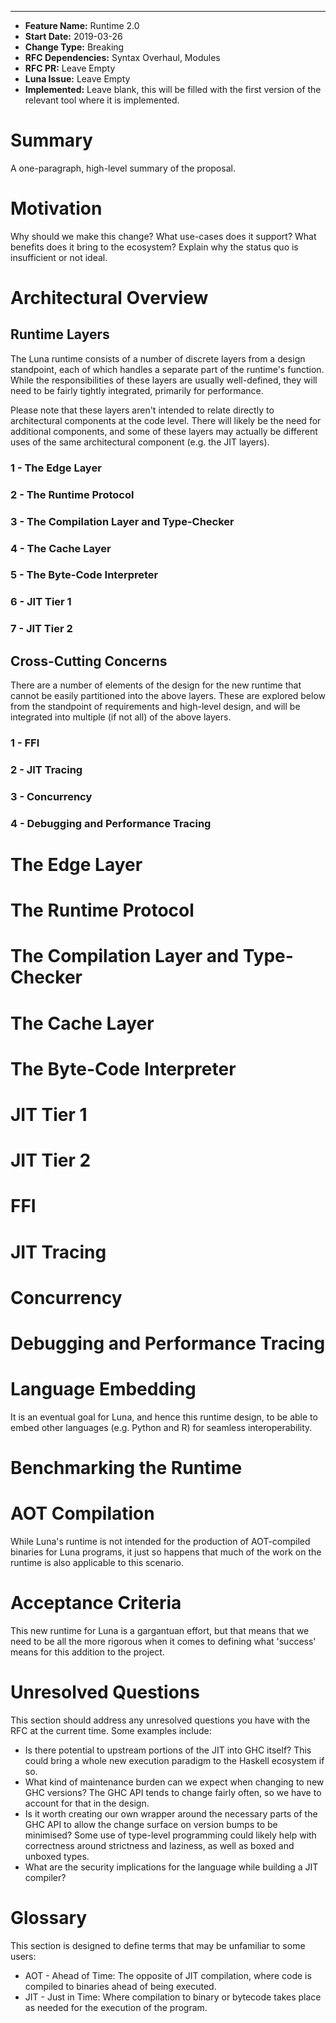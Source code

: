 ___
- **Feature Name:** Runtime 2.0
- **Start Date:** 2019-03-26
- **Change Type:** Breaking
- **RFC Dependencies:** Syntax Overhaul, Modules
- **RFC PR:** Leave Empty
- **Luna Issue:** Leave Empty
- **Implemented:** Leave blank, this will be filled with the first version of
  the relevant tool where it is implemented.

# Summary
A one-paragraph, high-level summary of the proposal.

# Motivation
Why should we make this change? What use-cases does it support? What benefits
does it bring to the ecosystem? Explain why the status quo is insufficient or
not ideal.

# Architectural Overview
<!--
- A diagram of the overall architecture for the runtime.
- An illustration of how the runtime fits into the broader Luna system.
- A brief bullet-pointed list of the layers and their key features.
-->

## Runtime Layers
The Luna runtime consists of a number of discrete layers from a design
standpoint, each of which handles a separate part of the runtime's function.
While the responsibilities of these layers are usually well-defined, they will
need to be fairly tightly integrated, primarily for performance.

Please note that these layers aren't intended to relate directly to
architectural components at the code level. There will likely be the need for
additional components, and some of these layers may actually be different uses
of the same architectural component (e.g. the JIT layers).

<!--
- A set of brief descriptions of each of the layers.
- A diagram that shows how they interact, and the approximate communication flow
  between them.
-->

### 1 - The Edge Layer
<!--
- A diagram of the interactive file-system watching.
- A diagram of the protocol interactions.
- This layer handles:
  + Managing code files.
  + Managing and watching data on disk.
  + Communication between the runtime and the protocol client.
- A description of the strategy to determine when to reload data based on disk
  changes.
-->

### 2 - The Runtime Protocol
<!--
- An analysis of what is required to efficiently parse and respond to protocol
  messages.
- A description of the unified protocol that handles explicit control over the
  runtime's operation, as well as the features required by an IDE-protocol.
- The IDE-protocol portion should reflect discussions with David (held on email
  and recorded here: https://github.com/luna/luna/issues/365)
- A list of the protocol messages with informal descriptions (spec to come
  later).
- A description of protocol support for performance data collection (potentially
  integrated with the IDE protocol).
- A description of protocol support for debugging (integrated with the IDE
  protocol).
- A description of how to design the protocol to admit extensions.
- An examination of how this supports building a rich REPL interface, and how it
  supports Luna Studio.
- A description of how files are controlled based on the protocol impl, and how
  they should be hosted by the Luna process.
- A description of the interaction between the protocol and the typechecker.
- A description of how changesets for open files should be handled.
- A mechanism for handling the notion of active and passive 'layers', as well as
  on-demand optimisation.
- An analysis of how the graph layout and metadata is handled. This should not
  longer be associated with explicit metadata in the source. 
-->

### 3 - The Compilation Layer and Type-Checker
<!--
- A diagram of the compilation process.
- A description of the interaction between this and Luna-native passes.
- A list of requirements placed on the Luna Core optimiser to allow for
  generation of proper GHC core (e.g. generating core for TCO).
- The code-generator will have to handle explicit strictness annotations.
- A list of things to encode in GHC Core and things that get erased. Particular
  focus on our type-system and whether we should (or how we can) encode rows.
- A description of the compilation strategy: eager + on-demand loading to ensure
  that as little time as possible is spent waiting.
- An analysis of how on-demand evaluation for type-checking should work. A
  restriction on what can be encoded (can only evaluate known-typed exprs).
- A design for exposing a hierarchical structure for optimisation passes (e.g.
  `+Pass.Optimisation.TCO`).
- An analysis of Luna-side optimisations required for the new runtime.
- An analysis of what type-erasure (if any) we can get away with at the Luna
  level (in the end GHC will type-erase our core). Any retained type info should
  be contained in-line in the Luna IR.
- An analysis of how to avoid explicitly encoding any types in the assumptions
  of the rest of the runtime (allowing for later addition of dependent and
  linear types).
- While Luna is statically typed, the runtime manipulation of types provides
  less opportunities for usage-analysis based erasure than languages like Idris
  or Agda. However, it is likely still possible that we can apply a
  usage-analysis pass to the Luna Core graph. Think about the `Dynamic` type.
- The analysis of _relevance_ of type information is interesting, and
  potentially we can learn some lessons from the progress of Dependent Haskell.
- A list of things that we need to avoid in the generated core (e.g. an
  excessive number of coercions).
- An analysis of the potential implementation burden from additions to GHC core.
- An analysis of techniques that this layer can employ to minimise the runtime
  start-up time:
  + **Dynamic Layering:** Precompilation of portions of code not in the active
    layer could be performed. This would provide increased performance, but
    there must be significant care taken to ensure that appropriate code is
    deoptimised when necessary (de-specialisation).
  - **Optimisation without Tracing:** Code that is compiled in the background
    can have general optimisations done to it that can then be improved upon 
    using the input from the tracing process later on.
  - **Static Tracing:** The decisions on the order for background optimisation
    can be made via static analysis on the Luna IR graph. The code that is used
    'soonest' from the `main` function should be compiled and optimised first.
  - **Library Precompilation:** There is some potential to ship our compiler
    with (platform-specific) precompiled-to-bytecode libraries.
  - **Parallelism:** The listed startup tasks should happen in parallel as much
    as possible. The biggest opportunity for this is likely the generation of
    GHC Core from the Luna IR, but parsing can also potentially be parallelised
    (but requires discovery to be done properly).
  - **Tailored Passes:** Based on the kinds of execution that functions are
    seeing it is possible to select sets of Luna IR and GHC Core optimisation
    passes to best improve that function's performance.
-->

### 4 - The Cache Layer
<!--
- The actual architecture of the runtime cache:
  + A description of the keying strategy.
  + A description of the dependency-tracking strategy.
  + A description of the eviction strategies in use, especially concerning type
    alterations and specialisation. It needs to account for changes in (inputs,
    outputs, type (incl. Monad, Exception), code, and code that it depends on or
    depends on it, strictness).
  + The mechanisms by which it allows for hot-reloading (keeping data around
    where possible)
  + The LRU mechanism that maintains some N sets of in/out for each code block.
  + The unit of program functionality that the cache works with: what the level
    of granularity and whether it should be tunable
- A diagram of the cache architecture and sharding approach
- A discussion of how we compensate for the magic of the cache in predictable
  performance: some portions of the caching should be _optional_ to aid in this.
- An accounting for how strictness and laziness interact with the cache.
- A description of how the cache interacts with layer 1, making it IO-aware.
- An analysis of _what_ to cache, and how it can be tuned for memory (and disk)
  usage (e.g. caching of infinite structures).
- An examination of how cache state can potentially be serialised to disk to
  load projects more quickly (needs to handle external changes to the code and
  invalidate the loaded cache based on this).
- This should be informed by Skip, a programming language that caches results
  where possible.
-->

### 5 - The Byte-Code Interpreter
<!--
- A description of how the GHC bytecode interpreter will be used to evaluate
  Luna programs.
- A description of how the JIT'ed code is going to be linked back into the
  interpreter process and the JIT hot-swap mechanism (e.g. the 'plugins')
  mechanism.
- An analysis of the interpreter's role in type-checking, allowing for
  evaluation of programs to compute types, and then graph reduction by the Luna
  TC and optimiser. Graph reduction as an optimisation strategy.
- An analysis of how best to combine strict evaluation with optional laziness.
-->

### 6 - JIT Tier 1
<!--
- An examination of the kind of optimisations would be performed by this JIT
  tier (the specifics can come later).
- A description of the trade-off this JIT layer makes.
- An analysis of how we can use the W^X mitigation.
- An examination of the JIT as a solution to non-type-erased code.
- An analysis of the approximate optimisation pipeline (e.g. Luna IR -> GHC Core
  -> Core2Core -> STD -> Native Code -> Load into JIT)
-->

### 7 - JIT Tier 2
<!--
- An examination of the kind of optimisations would be performed by this JIT
  tier (the specifics can come later).
- A description of why we want a second JIT stage, and the anticipated
  performance benefits.
- A discussion of the drawbacks of this layer (primarily compilation cost).
- An analysis of how the optimisation pipeline would differ in this tier.
-->

## Cross-Cutting Concerns
There are a number of elements of the design for the new runtime that cannot be
easily partitioned into the above layers. These are explored below from the
standpoint of requirements and high-level design, and will be integrated into
multiple (if not all) of the above layers.

### 1 - FFI
<!--
- A diagram of how FFI calls work, and the support libraries needed.
- A description of how we want FFI to work, and its performance characteristics.
- A list of what we need from user code to provide enough information to the
  backend to properly encode the FFI calls.
- A description of how we will ensure that FFI calls remain as low-overhead as
  possible.
- An analysis of what types can be used across the C-FFI boundary. Support for
  value structs where possible (using compiler layout assumptions). 
- An analysis of the potential to support callbacks to Luna from C, and the
  support for running Luna programs from C.
- An analysis of how best to translate Haskell's FFI semantics into Luna. 
-->

### 2 - JIT Tracing
<!--
- A description of the mechanisms by which execution is traced.
- A description of _what_ data is tracked and how it is used to make decisions
  about the JIT. Time and memory.
- An examination of which portions of this are required for phase one of the
  implementation.
- A description of how this functionality can be used for inbuilt performance
  tracking.
- An examination of what traces are used for:
  + Forced inlining of traces to ensure optimisation of the whole trace.
  + Performance annotation.
- An exploration of how we trace enough data without slowing down the bytecode
  interpreter stage too much. Tracing calls will be eliminated in the JIT'ed
  code.
- An exploration of what mechanisms we can apply to get faster warm-up times
  (e.g. static tracing, on-demand optimisation). Minimisation of the necessary
  initial tasks:
  1. Lexing and Parsing of Luna source code, coupled with generation of the Luna
     IR graph.
  2. Type-checking of Luna IR and any reduction that may take place (see later).
  3. Generation of GHC Core from Luna IR.
  4. Translation of Core to Bytecode for initial interpretation.
- An examination of how the JIT's automatic optimisation should interact with
  the on-demand optimisation available to Luna Studio.
- An analysis of the stages of trace information:
  1. Profiling information is collected during execution. This is traditionally
     for loops (or recursive calls), but can be augmented to compute hot paths
     and other useful information.
  2. Once a code path is considered 'hot', the JIT records an execution trace of
     the exact instructions executed, including functions for inlining. This
     trace is often stored as IR, but Luna can do better by annotating the IR
     graph.
  3. The resultant trace consists of one execution path, which can be optimised
     easily. Guard instructions are inserted as appropriate into the trace to
     ensure that the assumptions made during collection still hold.
  4. The trace is optimised, including CSE, dead-code elimination, escape
     analysis, heavy inlining and constant folding.
  5. The compiled trace is executed until a guard fails, forcing deoptimisation.
-->

### 3 - Concurrency
<!--
- An exploration of how the runtime will need to handle concurrency.
- A description of which GHC primitives and RTS operations we can rely on.
- A description of how the bytecode interpreter helps achieve concurrency in the
  new runtime.
- An analysis of techniques for automatic parallelism that defer to manual
  parallelism where necessary. How do these interact with stateful and IO-based
  computation?
- An analysis of how GHC's concurrency primitives can be used to retain as much
  concurrency performance as possible.
- An exploration of techniques to avoid async/await 'colour'.
-->

### 4 - Debugging and Performance Tracing
<!--
- An examination of how performance tracing can be achieved based on the JIT's
  trace.
- A description of what features we want out of the debugger.
- An examination of what kind of debugging support we can get for free from the
  bytecode interpreter, and what we would need to build on top.
-->

<!-- !!!! DETAILED DESIGN SECTIONS BELOW !!!! -->

# The Edge Layer

# The Runtime Protocol

# The Compilation Layer and Type-Checker

# The Cache Layer

# The Byte-Code Interpreter

# JIT Tier 1

# JIT Tier 2

# FFI

# JIT Tracing

# Concurrency

# Debugging and Performance Tracing

# Language Embedding
It is an eventual goal for Luna, and hence this runtime design, to be able to
embed other languages (e.g. Python and R) for seamless interoperability.

<!--
- An analysis of whether this is possible with the GHC-based runtime without
  significant overhead.
- An analysis of how this might be accomplished.
- ESA Plugins as Optimiser Plugins
- No-overhead with multiple language nodes connected together. 
-->

# Benchmarking the Runtime
<!--
- A description of how the runtime will be benchmarked.
- A description of how regressions will be caught.
- An analysis of any external infrastructure to allow for automated regression
  discovery.
-->

# AOT Compilation
While Luna's runtime is not intended for the production of AOT-compiled binaries
for Luna programs, it just so happens that much of the work on the runtime is
also applicable to this scenario.

<!--
- An analysis of what portions of the runtime work can be used to allow AOT
  compilation.
- A brief elucidation of the _additional_ functionality needed to enable the
  AOT compilation workflow for Luna.
-->

# Acceptance Criteria
This new runtime for Luna is a gargantuan effort, but that means that we need to
be all the more rigorous when it comes to defining what 'success' means for this
addition to the project.

<!--
- The scope of the whole project. 
- What is the scope of the first deliverable?
- Go into detail about the acceptance criteria for the new runtime, particularly
  around functionality, start-up time, performance, and future-proofing.
-->

# Unresolved Questions
This section should address any unresolved questions you have with the RFC at
the current time. Some examples include:

- Is there potential to upstream portions of the JIT into GHC itself? This could
  bring a whole new execution paradigm to the Haskell ecosystem if so.
- What kind of maintenance burden can we expect when changing to new GHC
  versions? The GHC API tends to change fairly often, so we have to account for
  that in the design.
- Is it worth creating our own wrapper around the necessary parts of the GHC API
  to allow the change surface on version bumps to be minimised? Some use of
  type-level programming could likely help with correctness around strictness
  and laziness, as well as boxed and unboxed types.
- What are the security implications for the language while building a JIT
  compiler?

# Glossary
This section is designed to define terms that may be unfamiliar to some users:

- AOT - Ahead of Time: The opposite of JIT compilation, where code is compiled 
  to binaries ahead of being executed. 
- JIT - Just in Time: Where compilation to binary or bytecode takes place as 
  needed for the execution of the program. 

<!-- END OF WIP PROPOSAL -->

<!--

#### Resources
For more information about GHC and how it could be used as part of a JIT
compiler pipeline, please see the links below:

- [GHC Manual](https://downloads.haskell.org/~ghc/latest/docs/html/users_guide/)
- [GHC API](https://hackage.haskell.org/package/ghc)
- [GHC Design Commentary](https://ghc.haskell.org/trac/ghc/wiki/Commentary)
- [GHC Core-to-Core Passes](https://www.microsoft.com/en-us/research/wp-content/uploads/1998/09/comp-by-trans-scp.pdf)
- [GHC Reading List](https://ghc.haskell.org/trac/ghc/wiki/ReadingList)
- [Core Spec](https://git.haskell.org/ghc.git/blob/HEAD:/docs/core-spec/core-spec.pdf)
- [GHC Architecture Dive](http://www.stephendiehl.com/posts/ghc_01.html)
- [GHC IR Forms](http://www.stephendiehl.com/posts/ghc_02.html)
- [Targeting Core](http://www.stephendiehl.com/posts/ghc_03.html)
- [Grin](https://github.com/grin-tech/grin)
- [Example Pipeline](https://github.com/chrisdone/prana/blob/0cbb7b4b96bbfdb4f0d6a60e08f4b1f53abdfb15/prana-ghc/src/Prana/Ghc.hs#L106-L154)

-->
